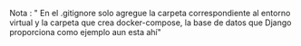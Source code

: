 Nota : " En el .gitignore solo agregue la carpeta correspondiente al entorno virtual y la carpeta que crea docker-compose, la base de datos que Django proporciona como ejemplo aun esta ahí"